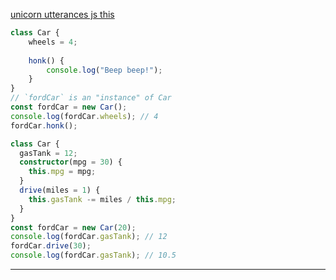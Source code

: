 [unicorn utterances js this](https://unicorn-utterances.com/posts/javascript-bind-usage#bind)

```ts
class Car {
    wheels = 4;
    
    honk() {
        console.log("Beep beep!");
    }
}
// `fordCar` is an "instance" of Car
const fordCar = new Car();
console.log(fordCar.wheels); // 4
fordCar.honk();
```

```ts
class Car {
  gasTank = 12;
  constructor(mpg = 30) {
    this.mpg = mpg;
  }
  drive(miles = 1) {
    this.gasTank -= miles / this.mpg;
  }
}
const fordCar = new Car(20);
console.log(fordCar.gasTank); // 12
fordCar.drive(30);
console.log(fordCar.gasTank); // 10.5
```

****